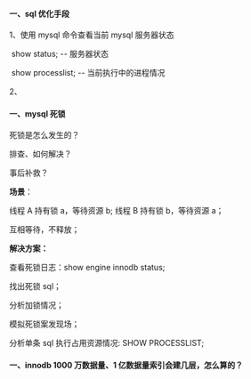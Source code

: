 #### 一、sql 优化手段

1、使用 mysql 命令查看当前 mysql 服务器状态

​ show status; -- 服务器状态

​ show processlist; -- 当前执行中的进程情况

2、

#### 一、mysql 死锁

死锁是怎么发生的？

排查、如何解决？

事后补救？

**场景**：

线程 A 持有锁 a，等待资源 b; 线程 B 持有锁 b，等待资源 a；

互相等待，不释放；

**解决方案：**

查看死锁日志：show engine innodb status;

找出死锁 sql；

分析加锁情况；

模拟死锁案发现场；

分析单条 sql 执行占用资源情况: SHOW PROCESSLIST;

#### 一、innodb 1000 万数据量、1 亿数据量索引会建几层，怎么算的？
